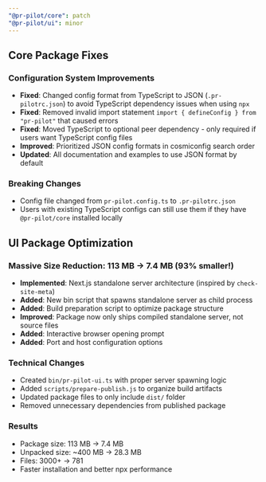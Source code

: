 ```yaml
---
"@pr-pilot/core": patch
"@pr-pilot/ui": minor
---
```


## Core Package Fixes

### Configuration System Improvements
- **Fixed**: Changed config format from TypeScript to JSON (`.pr-pilotrc.json`) to avoid TypeScript dependency issues when using `npx`
- **Fixed**: Removed invalid import statement `import { defineConfig } from "pr-pilot"` that caused errors
- **Fixed**: Moved TypeScript to optional peer dependency - only required if users want TypeScript config files
- **Improved**: Prioritized JSON config formats in cosmiconfig search order
- **Updated**: All documentation and examples to use JSON format by default

### Breaking Changes
- Config file changed from `pr-pilot.config.ts` to `.pr-pilotrc.json`
- Users with existing TypeScript configs can still use them if they have `@pr-pilot/core` installed locally

## UI Package Optimization

### Massive Size Reduction: 113 MB → 7.4 MB (93% smaller!)
- **Implemented**: Next.js standalone server architecture (inspired by `check-site-meta`)
- **Added**: New bin script that spawns standalone server as child process
- **Added**: Build preparation script to optimize package structure
- **Improved**: Package now only ships compiled standalone server, not source files
- **Added**: Interactive browser opening prompt
- **Added**: Port and host configuration options

### Technical Changes
- Created `bin/pr-pilot-ui.ts` with proper server spawning logic
- Added `scripts/prepare-publish.js` to organize build artifacts
- Updated package files to only include `dist/` folder
- Removed unnecessary dependencies from published package

### Results
- Package size: 113 MB → 7.4 MB
- Unpacked size: ~400 MB → 28.3 MB  
- Files: 3000+ → 781
- Faster installation and better npx performance

